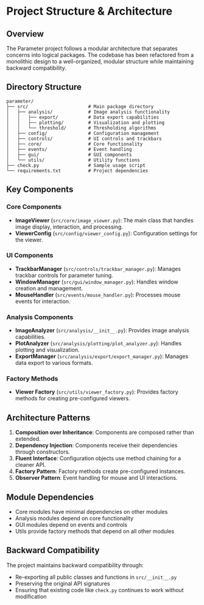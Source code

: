 # Project Structure & Architecture

## Overview
The Parameter project follows a modular architecture that separates concerns into logical packages. The codebase has been refactored from a monolithic design to a well-organized, modular structure while maintaining backward compatibility.

## Directory Structure

```
parameter/
├── src/                      # Main package directory
│   ├── analysis/             # Image analysis functionality
│   │   ├── export/           # Data export capabilities
│   │   ├── plotting/         # Visualization and plotting
│   │   └── threshold/        # Thresholding algorithms
│   ├── config/               # Configuration management
│   ├── controls/             # UI controls and trackbars
│   ├── core/                 # Core functionality
│   ├── events/               # Event handling
│   ├── gui/                  # GUI components
│   └── utils/                # Utility functions
├── check.py                  # Sample usage script
└── requirements.txt          # Project dependencies
```

## Key Components

### Core Components
- **ImageViewer** (`src/core/image_viewer.py`): The main class that handles image display, interaction, and processing.
- **ViewerConfig** (`src/config/viewer_config.py`): Configuration settings for the viewer.

### UI Components
- **TrackbarManager** (`src/controls/trackbar_manager.py`): Manages trackbar controls for parameter tuning.
- **WindowManager** (`src/gui/window_manager.py`): Handles window creation and management.
- **MouseHandler** (`src/events/mouse_handler.py`): Processes mouse events for interaction.

### Analysis Components
- **ImageAnalyzer** (`src/analysis/__init__.py`): Provides image analysis capabilities.
- **PlotAnalyzer** (`src/analysis/plotting/plot_analyzer.py`): Handles plotting and visualization.
- **ExportManager** (`src/analysis/export/export_manager.py`): Manages data export to various formats.

### Factory Methods
- **Viewer Factory** (`src/utils/viewer_factory.py`): Provides factory methods for creating pre-configured viewers.

## Architecture Patterns

1. **Composition over Inheritance**: Components are composed rather than extended.
2. **Dependency Injection**: Components receive their dependencies through constructors.
3. **Fluent Interface**: Configuration objects use method chaining for a cleaner API.
4. **Factory Pattern**: Factory methods create pre-configured instances.
5. **Observer Pattern**: Event handling for mouse and UI interactions.

## Module Dependencies

- Core modules have minimal dependencies on other modules
- Analysis modules depend on core functionality
- GUI modules depend on events and controls
- Utils provide factory methods that depend on all other modules

## Backward Compatibility

The project maintains backward compatibility through:
- Re-exporting all public classes and functions in `src/__init__.py`
- Preserving the original API signatures
- Ensuring that existing code like `check.py` continues to work without modification
